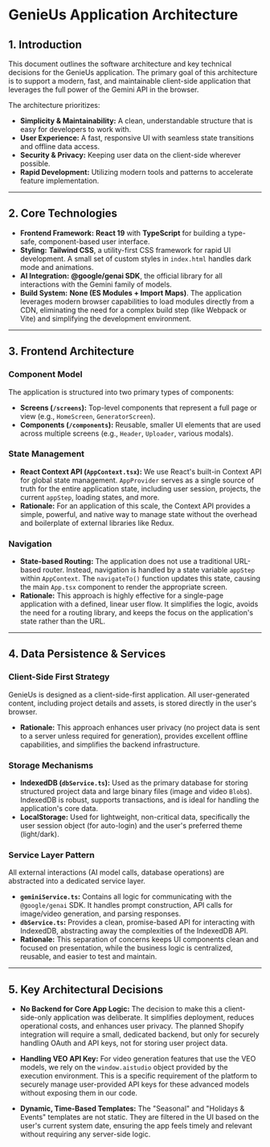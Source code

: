 # GenieUs Application Architecture

## 1. Introduction

This document outlines the software architecture and key technical decisions for the GenieUs application. The primary goal of this architecture is to support a modern, fast, and maintainable client-side application that leverages the full power of the Gemini API in the browser.

The architecture prioritizes:
- **Simplicity & Maintainability:** A clean, understandable structure that is easy for developers to work with.
- **User Experience:** A fast, responsive UI with seamless state transitions and offline data access.
- **Security & Privacy:** Keeping user data on the client-side wherever possible.
- **Rapid Development:** Utilizing modern tools and patterns to accelerate feature implementation.

---

## 2. Core Technologies

- **Frontend Framework:** **React 19** with **TypeScript** for building a type-safe, component-based user interface.
- **Styling:** **Tailwind CSS**, a utility-first CSS framework for rapid UI development. A small set of custom styles in `index.html` handles dark mode and animations.
- **AI Integration:** **@google/genai SDK**, the official library for all interactions with the Gemini family of models.
- **Build System:** **None (ES Modules + Import Maps)**. The application leverages modern browser capabilities to load modules directly from a CDN, eliminating the need for a complex build step (like Webpack or Vite) and simplifying the development environment.

---

## 3. Frontend Architecture

### Component Model
The application is structured into two primary types of components:
- **Screens (`/screens`):** Top-level components that represent a full page or view (e.g., `HomeScreen`, `GeneratorScreen`).
- **Components (`/components`):** Reusable, smaller UI elements that are used across multiple screens (e.g., `Header`, `Uploader`, various modals).

### State Management
- **React Context API (`AppContext.tsx`):** We use React's built-in Context API for global state management. `AppProvider` serves as a single source of truth for the entire application state, including user session, projects, the current `appStep`, loading states, and more.
- **Rationale:** For an application of this scale, the Context API provides a simple, powerful, and native way to manage state without the overhead and boilerplate of external libraries like Redux.

### Navigation
- **State-based Routing:** The application does not use a traditional URL-based router. Instead, navigation is handled by a state variable `appStep` within `AppContext`. The `navigateTo()` function updates this state, causing the main `App.tsx` component to render the appropriate screen.
- **Rationale:** This approach is highly effective for a single-page application with a defined, linear user flow. It simplifies the logic, avoids the need for a routing library, and keeps the focus on the application's state rather than the URL.

---

## 4. Data Persistence & Services

### Client-Side First Strategy
GenieUs is designed as a client-side-first application. All user-generated content, including project details and assets, is stored directly in the user's browser.
- **Rationale:** This approach enhances user privacy (no project data is sent to a server unless required for generation), provides excellent offline capabilities, and simplifies the backend infrastructure.

### Storage Mechanisms
- **IndexedDB (`dbService.ts`):** Used as the primary database for storing structured project data and large binary files (image and video `Blob`s). IndexedDB is robust, supports transactions, and is ideal for handling the application's core data.
- **LocalStorage:** Used for lightweight, non-critical data, specifically the user session object (for auto-login) and the user's preferred theme (light/dark).

### Service Layer Pattern
All external interactions (AI model calls, database operations) are abstracted into a dedicated service layer.
- **`geminiService.ts`:** Contains all logic for communicating with the `@google/genai` SDK. It handles prompt construction, API calls for image/video generation, and parsing responses.
- **`dbService.ts`:** Provides a clean, promise-based API for interacting with IndexedDB, abstracting away the complexities of the IndexedDB API.
- **Rationale:** This separation of concerns keeps UI components clean and focused on presentation, while the business logic is centralized, reusable, and easier to test and maintain.

---

## 5. Key Architectural Decisions

- **No Backend for Core App Logic:** The decision to make this a client-side-only application was deliberate. It simplifies deployment, reduces operational costs, and enhances user privacy. The planned Shopify integration will require a small, dedicated backend, but only for securely handling OAuth and API keys, not for storing user project data.

- **Handling VEO API Key:** For video generation features that use the VEO models, we rely on the `window.aistudio` object provided by the execution environment. This is a specific requirement of the platform to securely manage user-provided API keys for these advanced models without exposing them in our code.

- **Dynamic, Time-Based Templates:** The "Seasonal" and "Holidays & Events" templates are not static. They are filtered in the UI based on the user's current system date, ensuring the app feels timely and relevant without requiring any server-side logic.
